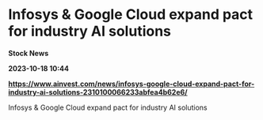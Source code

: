 # Infosys & Google Cloud expand pact for industry AI solutions
**Stock News**

**2023-10-18 10:44**

**https://www.ainvest.com/news/infosys-google-cloud-expand-pact-for-industry-ai-solutions-2310100066233abfea4b62e6/**

Infosys & Google Cloud expand pact for industry AI solutions
